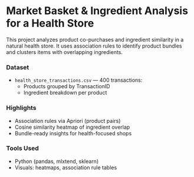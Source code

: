 # Market Basket & Ingredient Analysis for a Health Store

This project analyzes product co-purchases and ingredient similarity in a natural health store. It uses association rules to identify product bundles and clusters items with overlapping ingredients.

### Dataset

- `health_store_transactions.csv` — 400 transactions:
  - Products grouped by TransactionID
  - Ingredient breakdown per product

### Highlights

- Association rules via Apriori (product pairs)
- Cosine similarity heatmap of ingredient overlap
- Bundle-ready insights for health-focused shops

### Tools Used

- Python (pandas, mlxtend, sklearn)
- Visuals: heatmaps, association rule tables
